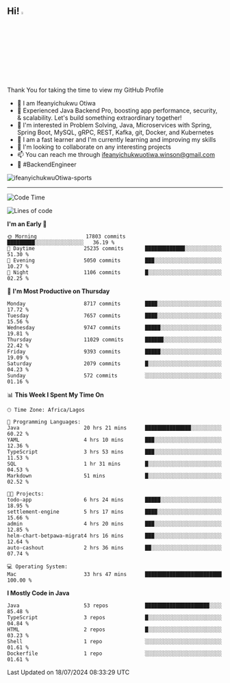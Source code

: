 <!-- BLOG-POST-LIST:START --><!-- BLOG-POST-LIST:END -->

## Hi! <img src="https://media.giphy.com/media/hvRJCLFzcasrR4ia7z/giphy.gif" width="4%"> 

Thank You for taking the time to view my GitHub Profile

- 👋 I am Ifeanyichukwu Otiwa
- 🚀 Experienced Java Backend Pro, boosting app performance, security, & scalability. Let's build something extraordinary together!
- 👀 I'm interested in Problem Solving, Java, Microservices with Spring, Spring Boot, MySQL, gRPC, REST, Kafka, git, Docker, and Kubernetes
- 🌱 I am a fast learner and I'm currently learning and improving my skills
- 💞️ I'm looking to collaborate on any interesting projects
- 📫 You can reach me through ifeanyichukwuotiwa.winson@gmail.com
- 🚀 #BackendEngineer

<p align="left" marginTop="10px"> <img src="https://komarev.com/ghpvc/?username=ifeanyichukwuOtiwa-sports&label=Profile%20views&color=0e75b6&style=for-the-badge" alt="ifeanyichukwuOtiwa-sports" /> </p>

***

<!--START_SECTION:waka-->
![Code Time](http://img.shields.io/badge/Code%20Time-2%2C645%20hrs%2047%20mins-blue)

![Lines of code](https://img.shields.io/badge/From%20Hello%20World%20I%27ve%20Written-12.1%20million%20lines%20of%20code-blue)

**I'm an Early 🐤** 

```text
🌞 Morning                17803 commits       █████████░░░░░░░░░░░░░░░░   36.19 % 
🌆 Daytime                25235 commits       █████████████░░░░░░░░░░░░   51.30 % 
🌃 Evening                5050 commits        ███░░░░░░░░░░░░░░░░░░░░░░   10.27 % 
🌙 Night                  1106 commits        █░░░░░░░░░░░░░░░░░░░░░░░░   02.25 % 
```
📅 **I'm Most Productive on Thursday** 

```text
Monday                   8717 commits        ████░░░░░░░░░░░░░░░░░░░░░   17.72 % 
Tuesday                  7657 commits        ████░░░░░░░░░░░░░░░░░░░░░   15.56 % 
Wednesday                9747 commits        █████░░░░░░░░░░░░░░░░░░░░   19.81 % 
Thursday                 11029 commits       ██████░░░░░░░░░░░░░░░░░░░   22.42 % 
Friday                   9393 commits        █████░░░░░░░░░░░░░░░░░░░░   19.09 % 
Saturday                 2079 commits        █░░░░░░░░░░░░░░░░░░░░░░░░   04.23 % 
Sunday                   572 commits         ░░░░░░░░░░░░░░░░░░░░░░░░░   01.16 % 
```


📊 **This Week I Spent My Time On** 

```text
🕑︎ Time Zone: Africa/Lagos

💬 Programming Languages: 
Java                     20 hrs 21 mins      ███████████████░░░░░░░░░░   60.22 % 
YAML                     4 hrs 10 mins       ███░░░░░░░░░░░░░░░░░░░░░░   12.36 % 
TypeScript               3 hrs 53 mins       ███░░░░░░░░░░░░░░░░░░░░░░   11.53 % 
SQL                      1 hr 31 mins        █░░░░░░░░░░░░░░░░░░░░░░░░   04.53 % 
Markdown                 51 mins             █░░░░░░░░░░░░░░░░░░░░░░░░   02.52 % 

🐱‍💻 Projects: 
todo-app                 6 hrs 24 mins       █████░░░░░░░░░░░░░░░░░░░░   18.95 % 
settlement-engine        5 hrs 17 mins       ████░░░░░░░░░░░░░░░░░░░░░   15.66 % 
admin                    4 hrs 20 mins       ███░░░░░░░░░░░░░░░░░░░░░░   12.85 % 
helm-chart-betpawa-migrat4 hrs 16 mins       ███░░░░░░░░░░░░░░░░░░░░░░   12.64 % 
auto-cashout             2 hrs 36 mins       ██░░░░░░░░░░░░░░░░░░░░░░░   07.74 % 

💻 Operating System: 
Mac                      33 hrs 47 mins      █████████████████████████   100.00 % 
```

**I Mostly Code in Java** 

```text
Java                     53 repos            █████████████████████░░░░   85.48 % 
TypeScript               3 repos             █░░░░░░░░░░░░░░░░░░░░░░░░   04.84 % 
HTML                     2 repos             █░░░░░░░░░░░░░░░░░░░░░░░░   03.23 % 
Shell                    1 repo              ░░░░░░░░░░░░░░░░░░░░░░░░░   01.61 % 
Dockerfile               1 repo              ░░░░░░░░░░░░░░░░░░░░░░░░░   01.61 % 
```




 Last Updated on 18/07/2024 08:33:29 UTC
<!--END_SECTION:waka-->

<!--
<p align="center">
![trophy](https://github-profile-trophy.vercel.app/?username=ifeanyichukwuOtiwa-sports&theme=onedark) (https://github.com/ryo-ma/github-profile-trophy)
</p>
-->

<!---
ifeanyi-otiwa/ifeanyi-otiwa is a ✨ special ✨ repository because its `README.md` (this file) appears on your GitHub profile.
You can click the Preview link to take a look at your changes.
--->
